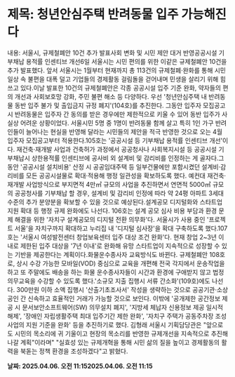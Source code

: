 # **제목: 청년안심주택 반려동물 입주 가능해진다**

  내용: 서울시, 규제철폐안 10건 추가 발표사회 변화 및 시민 제안 대거 반영공공시설 기부채납 용적률 인센티브 개선6일 서울시는 시민 편의를 위한 이같은 규제철폐안 10건을 추가 발표했다. 앞서 서울시는 1월부터 현재까지 총 113건의 규제철폐·완화를 통해 시민 일상 속 불편을 대폭 덜고 기업들의 경제활동 걸림돌을 걷어내며 민생을 살리기 위해 힘쓰고 있다.이날 발표한 10건의 규제철폐안은 각종 공공시설 입주 기준 완화, 약자들의 편의 개선과 사회보호망 강화, 주민 불편 해소 등 다양하다. 우선 '청년안심주택 내 반려동물 동반 입주 불가 및 출입금지 규정 폐지'(104호)를 추진한다. 그동안 입주자 모집공고 시 반려동물은 입주자 간 동의를 받은 경우에만 제한적으로 키울 수 있어 동반 입주가 사실상 어려운 상황이었다. 서울시민 5명 중 1명이 반려동물 함께 살고 특히 1인 가구 반려인들이 늘어나는 현실을 반영해 달라는 시민들의 제안을 적극 반영한 것으로 오는 4월 입주자 모집공고부터 적용한다.105호는 '공공시설 등 기부채납 용적률 인센티브 개선'이다. 재건축·재개발 사업과 건축허가 과정에서 공공청사나 사회복지시설 등 공공시설 기부채납시 상한용적률 인센티브에 공사비 외 설계비 및 감리비를 인정하는 게 골자다.그동안 '공공시설 설치비용' 산정 시 공공임대주택 등 일부건물에만 포함시켰던 설계비·감리비를 모든 공공시설물로 확대·적용해 행정 일관성을 확보하도록 했다. 예컨대 재건축·재개발 사업방식으로 부지면적 4만㎡ 규모의 사업을 추진하면서 연면적 5000㎡ 규모의 공공청사를 기부채납 할 경우, 설계비 및 감리비 인정에 따라 약 24평 아파트 3세대 수준의 추가 분양분을 확보할 수 있을 것으로 예상된다.설계공모 디지털화와 스타트업 지원 확대 등 행정 규제 완화에도 나선다. 106호는 설계 공모 심사 비용 부담과 환경 문제 해결을 위한 '자치구 설계공모의 디지털 전환 의무화'다. 서울시가 사용 중인 '프로젝트 서울'을 자치구까지 확대하고 누리집 내 '디지털 심사장'을 확대 구축하도록 했다.107호는 '서울시 여성발전센터 창업보육센터 입주 대상 조건 완화'다. 현재 창업 2~3년 이내로 제한된 입주 대상을 '7년 이내'로 완화해 유망 스타트업이 지속적으로 성장할 수 있는 기반을 제공한다는 계획이다.화물운수종사자 교육방식도 바뀐다. 규제철폐안 108호로, 상시 수강 가능한 모바일(VOD) 중심으로 교육을 개편해 전국 각지에서 운송작업을 하고 또 주말에도 배송을 하는 화물 운수종사자들이 시간과 환경에 구애받지 않고 법정 의무교육을 수강할 수 있도록 했다.'소규모 지출 집행시 서류 간소화'(109호)에도 나선다. 300만원 이하 소액 집행시 '산출기초조사서' 작성을 생략하는 것으로 공공기관·소상공인 간 신속하고 효율적인 거래가 가능할 것으로 보인다. 이밖에 '공개제한 공간정보 제공 시 문서보안소프트웨어(SW) 의무설치 폐지', '지방세 체납자 신용정보 제공 일시적 해제', '장애인 자립생활주택 최대 입주기간 제한 완화', '자치구 주택가 공동주차장 조성사업의 지원 기준을 완화' 등을 추진하기로 했다. 김형래 서울시 기획담당관은 "앞으로도 시민의 목소리에 귀 기울이고 현장의 목소리를 반영한 규제개선을 지속적으로 추진해 나갈 계획"이라며" "실효성 있는 규제개혁을 통해 시민 삶의 질을 높이고 경제활동의 활력을 북돋는 정책 환경을 조성하겠다"고 밝혔다.

  **날짜: 2025.04.06. 오전 11:152025.04.06. 오전 11:15**